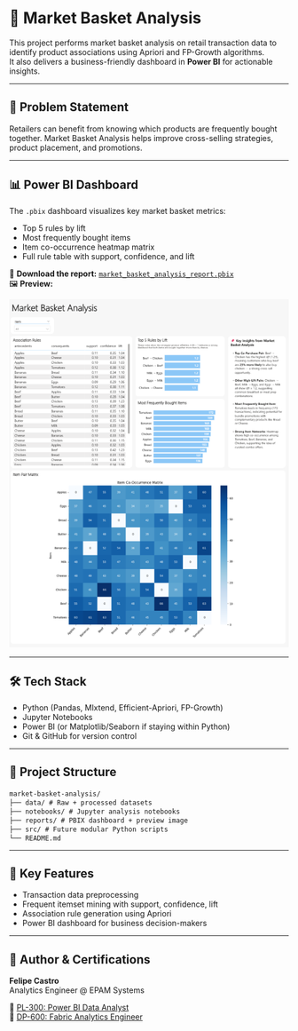# 🛒 Market Basket Analysis

This project performs market basket analysis on retail transaction data to identify product associations using Apriori and FP-Growth algorithms.  
It also delivers a business-friendly dashboard in **Power BI** for actionable insights.

---

## 📌 Problem Statement

Retailers can benefit from knowing which products are frequently bought together. Market Basket Analysis helps improve cross-selling strategies, product placement, and promotions.

---

## 📊 Power BI Dashboard

The `.pbix` dashboard visualizes key market basket metrics:

- Top 5 rules by lift
- Most frequently bought items
- Item co-occurrence heatmap matrix
- Full rule table with support, confidence, and lift

🔽 **Download the report:** [`market_basket_analysis_report.pbix`](reports/market_basket_analysis_report.pbix)  
🖼️ **Preview:**

![Market Basket Dashboard Preview](reports/dashboard_preview.png)

---

## 🛠️ Tech Stack

- Python (Pandas, Mlxtend, Efficient-Apriori, FP-Growth)
- Jupyter Notebooks
- Power BI (or Matplotlib/Seaborn if staying within Python)
- Git & GitHub for version control

---

## 📁 Project Structure

```
market-basket-analysis/
├── data/ # Raw + processed datasets
├── notebooks/ # Jupyter analysis notebooks
├── reports/ # PBIX dashboard + preview image
├── src/ # Future modular Python scripts
└── README.md
```

---

## 🚀 Key Features

- Transaction data preprocessing
- Frequent itemset mining with support, confidence, lift
- Association rule generation using Apriori
- Power BI dashboard for business decision-makers

---

## 🏅 Author & Certifications

**Felipe Castro**  
Analytics Engineer @ EPAM Systems  

📜 [PL-300: Power BI Data Analyst](https://learn.microsoft.com/api/credentials/share/en-us/FelipeCastro-8026/F853AABE365874B3?sharingId=13D660F56C1DFFA3)  
📜 [DP-600: Fabric Analytics Engineer](https://learn.microsoft.com/api/credentials/share/en-us/FelipeCastro-8026/6C5A2F5A8A5864FC?sharingId=13D660F56C1DFFA3)
